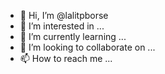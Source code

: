 - 👋 Hi, I’m @lalitpborse
- 👀 I’m interested in ...
- 🌱 I’m currently learning ...
- 💞️ I’m looking to collaborate on ...
- 📫 How to reach me ...

<!---
lalitpborse/lalitpborse is a ✨ special ✨ repository because its `README.md` (this file) appears on your GitHub profile.
You can click the Preview link to take a look at your changes.
--->
